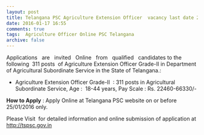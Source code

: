 ```yaml
---
layout: post
title: Telangana PSC Agriculture Extension Officer  vacancy last date 25th Jan-2016   
date: 2016-01-17 16:55
comments: true
tags:  Agriculture Officer Online PSC Telangana 
archive: false
---
```

Applications   are   invited   Online   from   qualified   candidates to the following  311 posts  of Agriculture Extension Officer Grade-II in Department of Agricultural Subordinate Service in the State of Telangana.:


- Agriculture Extension Officer Grade-II  : 311 posts in Agricultural Subordinate Service, Age :  18-44 years, Pay Scale : Rs. 22460-66330/-


**How to Apply** : Apply Online at Telangana PSC website on or before 25/01/2016 only.

Please Visit  for detailed information and online submission of application at <http://tspsc.gov.in>



